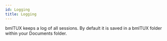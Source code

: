 ```yaml
---
id: Logging
title: Logging
---
```

bmlTUX keeps a log of all sessions. By default it is saved in a bmlTUX folder within your Documents folder.